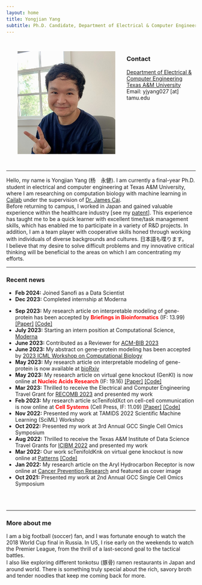 ```yaml
---
layout: home
title: Yongjian Yang
subtitle: Ph.D. Candidate, Department of Electrical & Computer Engineering, Texas A&M University
---
```


<style>
  img {
    margin: 30px;
  }
</style>
<img align="left" src="assets/img/image.jpeg" alt="yjgeno" width=260>
<br>

### Contact <br>
[Department of Electrical & Computer Engineering](https://engineering.tamu.edu/electrical) <br>
[Texas A&M University](http://www.tamu.edu) <br>
Email: yjyang027 [at] tamu.edu <br>
<br clear="left"/>
<hr>

<!-- ### My 101 -->
Hello, my name is Yongjian Yang (杨　永健). I am currently a final-year Ph.D. student in electrical and computer engineering at Texas A&M University, where I am researching on computation biology with machine learning in [Cailab](https://cailab-tamu.github.io) under the supervision of [Dr. James Cai](https://engineering.tamu.edu/electrical/profiles/james-cai.html). <br>
Before returning to campus, I worked in Japan and gained valuable experience within the healthcare industry [see my [patent](https://patents.google.com/patent/US11511246B2/en)]. This experience has taught me to be a quick learner with excellent time/task management skills, which has enabled me to participate in a variety of R&D projects. In addition, I am a team player with cooperative skills honed through working with individuals of diverse backgrounds and cultures. 日本語も喋ります。<br>
I believe that my desire to solve difficult problems and my innovative critical thinking will be beneficial to the areas on which I am concentrating my efforts.
<br>
<hr>

### Recent news
* **Feb 2024:** Joined Sanofi as a Data Scientist
* **Dec 2023:** Completed internship at Moderna
<!-- <img src="assets/img/mymoderna.jpg" alt="Moderna Internship Snapshot" style="max-width: 35%; margin-top: 3px; margin-bottom: 2px; margin-left: 3px"> -->
* **Sep 2023:** My research article on interpretable modeling of gene-protein has been accepted by **<span style="color:red;">Briefings in Bioinformatics</span>** (IF: 13.99) [\[Paper\]](https://academic.oup.com/bib/article-abstract/24/6/bbad342/7291995) [\[Code\]](https://github.com/yjgeno/Multimodal_22)
* **July 2023:** Starting an intern position at Computational Science, [Moderna](https://www.modernatx.com/en-US)
* **June 2023:** Contributed as a Reviewer for [ACM-BIB 2023](https://acm-bcb.org)
* **June 2023:** My abstract on gene-protein modeling has been accepted by [2023 ICML Workshop on Computational Biology](https://icml-compbio.github.io/)
* **May 2023:** My research article on interpretable modeling of gene-protein is now available at [bioRxiv](https://www.biorxiv.org/content/10.1101/2023.05.16.541011v2)
* **May 2023:** My research article on virtual gene knockout (GenKI) is now online at **<span style="color:red;">Nucleic Acids Research</span>** (IF: 19.16) [\[Paper\]](https://doi.org/10.1093/nar/gkad450) [\[Code\]](https://github.com/yjgeno/GenKI)
* **Mar 2023:** Thrilled to receive the Electrical and Computer Engineering Travel Grant for [RECOMB 2023](http://recomb2023.bilkent.edu.tr) and presented my work
* **Feb 2023:** My research article scTenifoldXct on cell-cell communication is now online at **<span style="color:red;">Cell Systems</span>** (Cell Press, IF: 11.09) [\[Paper\]](https://www.cell.com/cell-systems/pdf/S2405-4712(23)00030-3.pdf) [\[Code\]](https://github.com/cailab-tamu/scTenifoldXct)
* **Nov 2022:** Presented my work at TAMIDS 2022 Scientific Machine Learning (SciML) Workshop
* **Oct 2022:** Presented my work at 3rd Annual GCC Single Cell Omics Symposium
* **Aug 2022:** Thrilled to receive the Texas A&M Institute of Data Science Travel Grants for [ICIBM 2022](https://icibm2022.iaibm.org) and presented my work
* **Mar 2022:** Our work scTenifoldKnk on virtual gene knockout is now online at [Patterns](https://www.sciencedirect.com/science/article/pii/S2666389922000010) [\[Code\]](https://github.com/cailab-tamu/scTenifoldKnk)
* **Jan 2022:** My research article on the Aryl Hydrocarbon Receptor is now online at [Cancer Prevention Research](https://aacrjournals.org/cancerpreventionresearch/article/15/1/17/675000) and featured as cover image
* **Oct 2021:** Presented my work at 2nd Annual GCC Single Cell Omics Symposium
<br>
<br>
<hr>

### More about me
I am a big football (soccer) fan, and I was fortunate enough to watch the 2018 World Cup final in Russia. In US, I rise early on the weekends to watch the Premier League, from the thrill of a last-second goal to the tactical battles.<br>
I also like exploring different tonkotsu (豚骨) ramen restaurants in Japan and around world. There is something truly special about the rich, savory broth and tender noodles that keep me coming back for more.